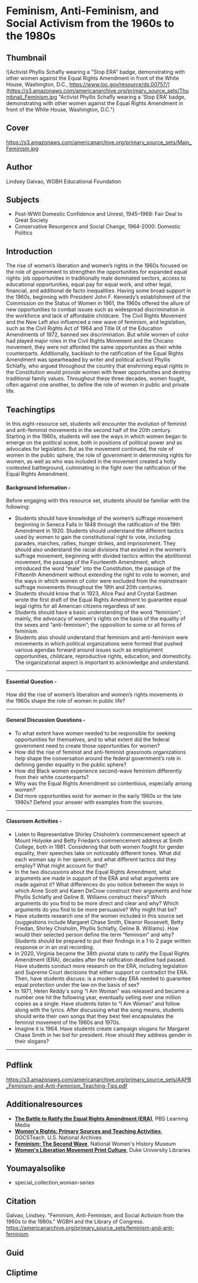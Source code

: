 # Feminism, Anti-Feminism, and Social Activism from the 1960s to the 1980s

## Thumbnail

![Activist Phyllis Schafly wearing a "Stop ERA" badge, demonstrating with other women against the Equal Rights Amendment in front of the White House, Washington, D.C., https://www.loc.gov/resource/ds.00757/](https://s3.amazonaws.com/americanarchive.org/primary_source_sets/Thumbnail_Feminism.jpg "Activist Phyllis Schafly wearing a 'Stop ERA' badge, demonstrating with other women against the Equal Rights Amendment in front of the White House, Washington, D.C.")

## Cover
https://s3.amazonaws.com/americanarchive.org/primary_source_sets/Main_Feminism.jpg

## Author

Lindsey Galvao, WGBH Educational Foundation

## Subjects

- Post-WWII Domestic Confidence and Unrest, 1945–1968: Fair Deal to Great Society
- Conservative Resurgence and Social Change, 1964-2000: Domestic Politics

## Introduction

The rise of women’s liberation and women’s rights in the 1960s focused on the role of government to strengthen the opportunities for expanded equal rights: job opportunities in traditionally male dominated sectors, access to educational opportunities, equal pay for equal work, and other legal, financial, and additional de facto inequalities. Having some broad support in the 1960s, beginning with President John F. Kennedy’s establishment of the Commission on the Status of Women in 1961, the 1960s offered the allure of new opportunities to combat issues such as widespread discrimination in the workforce and lack of affordable childcare. The Civil Rights Movement and the New Left also influenced a new wave of feminism, and legislation, such as the Civil Rights Act of 1964 and Title IX of the Education Amendments of 1972, banned sex discrimination. But while women of color had played major roles in the Civil Rights Movement and the Chicano movement, they were not afforded the same opportunities as their white counterparts. Additionally, backlash to the ratification of the Equal Rights Amendment was spearheaded by writer and political activist Phyllis Schlafly, who argued throughout the country that enshrining equal rights in the Constitution would provide women with fewer opportunities and destroy traditional family values. Throughout these three decades, women fought, often against one another, to define the role of women in public and private life. 

## Teachingtips

In this eight-resource set, students will encounter the evolution of feminist and anti-feminist movements in the second half of the 20th century. Starting in the 1960s, students will see the ways in which women began to emerge on the political scene, both in positions of political power and as advocates for legislation. But as the movement continued, the role of women in the public sphere, the role of government in determining rights for women, as well as who was included in the movement created a hotly contested battleground, culminating in the fight over the ratification of the Equal Rights Amendment.

#### Background Information -

Before engaging with this resource set, students should be familiar with the following:
- Students should have knowledge of the women’s suffrage movement beginning in Seneca Falls in 1848 through the ratification of the 19th Amendment in 1920. Students should understand the different tactics used by women to gain the constitutional right to vote, including parades, marches, rallies, hunger strikes, and imprisonment. They should also understand the racial divisions that existed in the women’s suffrage movement, beginning with divided tactics within the abolitionist movement, the passage of the Fourteenth Amendment, which introduced the word “male” into the Constitution, the passage of the Fifteenth Amendment without extending the right to vote to women, and the ways in which women of color were excluded from the mainstream suffrage movements throughout the 19th and 20th centuries.
- Students should know that in 1923, Alice Paul and Crystal Eastman wrote the first draft of the Equal Rights Amendment to guarantee equal legal rights for all American citizens regardless of sex.
- Students should have a basic understanding of the word “feminism”; mainly, the advocacy of women's rights on the basis of the equality of the sexes and “anti-feminism”; the opposition to some or all forms of feminism.
- Students also should understand that feminism and anti-feminism were movements in which political organizations were formed that pushed various agendas forward around issues such as employment opportunities, childcare, reproductive rights, education, and domesticity. The organizational aspect is important to acknowledge and understand.

<hr>

#### Essential Question - 

How did the rise of women’s liberation and women’s rights movements in the 1960s shape the role of women in public life?

<hr>

#### General Discussion Questions -
- To what extent have women needed to be responsible for seeking opportunities for themselves, and to what extent did the federal government need to create those opportunities for women? 
- How did the rise of feminist and anti-feminist grassroots organizations help shape the conversation around the federal government’s role in defining gender equality in the public sphere?
- How did Black women experience second-wave feminism differently from their white counterparts?
- Why was the Equal Rights Amendment so contentious, especially among women?
- Did more opportunities exist for women in the early 1960s or the late 1980s? Defend your answer with examples from the sources. 

<hr>

#### Classroom Activities -

- Listen to Representative Shirley Chisholm’s commencement speech at Mount Holyoke and Betty Friedan’s commencement address at Smith College, both in 1981. Considering that both women fought for gender equality, their speeches take on noticeably different tones. What did each woman say in her speech, and what different tactics did they employ? What might account for that? 
- In the two discussions about the Equal Rights Amendment, what arguments are made in support of the ERA and what arguments are made against it? What differences do you notice between the ways in which Anne Scott and Karen DeCrow construct their arguments and how Phyllis Schlafly and Geline B. Williams construct theirs? Which arguments do you find to be more direct and clear and why? Which arguments do you find to be more persuasive? Why might that be?
- Have students research one of the women included in this source set (suggestions include Margaret Chase Smith, Eleanor Roosevelt, Betty Friedan, Shirley Chisholm, Phyllis Schlafly, Geline B. Williams). How would their selected person define the term “feminism” and why? Students should be prepared to put their findings in a 1 to 2 page written response or in an oral recording.
- In 2020, Virginia became the 38th pivotal state to ratify the Equal Rights Amendment (ERA), decades after the ratification deadline had passed. Have students conduct more research on the ERA, including legislation and Supreme Court decisions that either support or contradict the ERA. Then, have students discuss: is a modern-day ERA needed to guarantee equal protection under the law on the basis of sex? 
- In 1971, Helen Reddy's song “I Am Woman” was released and became a number one hit the following year, eventually selling over one million copies as a single. Have students listen to “I Am Woman” and follow along with the lyrics. After discussing what the song means, students should write their own songs that they best feel encapsulates the feminist movement of the 1960s and 1970s.
- Imagine it is 1964. Have students create campaign slogans for Margaret Chase Smith in her bid for president. How should they address gender in their slogans?

<hr>

## Pdflink

https://s3.amazonaws.com/americanarchive.org/primary_source_sets/AAPB_Feminism-and-Anti-Feminism_Teaching-Tips.pdf

## Additionalresources

- [**The Battle to Ratify the Equal Rights Amendment (ERA)**](https://mass.pbslearningmedia.org/resource/ilgbh20-soc-ush-eraratify/the-battle-to-ratify-the-equal-rights-amendment/us-history-collection/), PBS Learning Media
- [**Women's Rights: Primary Sources and Teaching Activities**](https://www.docsteach.org/topics/women), DOCSTeach, U.S. National Archives
- [**Feminism: The Second Wave**](https://www.womenshistory.org/exhibits/feminism-second-wave), National Women's History Museum
- [**Women's Liberation Movement Print Culture**](https://repository.duke.edu/dc/wlmpc), Duke University Libraries

## Youmayalsolike
- special_collection,woman-series

## Citation

Galvao, Lindsey. "Feminism, Anti-Feminism, and Social Activism from the 1960s to the 1980s." WGBH and the Library of Congress. https://americanarchive.org/primary_source_sets/feminism-and-anti-feminism.

## Guid
## Cliptime

